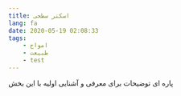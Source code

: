 ```yaml
---
title: اسکنر سطحی
lang: fa
date: 2020-05-19 02:08:33
tags:
    - امواج
    - طبیعت
    - test
---
```


پاره ای توضیحات برای معرفی و آشنایی اولیه با این بخش 